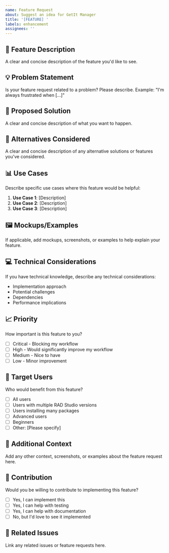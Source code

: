 ```yaml
---
name: Feature Request
about: Suggest an idea for GetIt Manager
title: '[FEATURE] '
labels: enhancement
assignees: ''
---
```


## 🚀 Feature Description
A clear and concise description of the feature you'd like to see.

## 💡 Problem Statement
Is your feature request related to a problem? Please describe.
Example: "I'm always frustrated when [...]"

## 🎯 Proposed Solution
A clear and concise description of what you want to happen.

## 🔄 Alternatives Considered
A clear and concise description of any alternative solutions or features you've considered.

## 📊 Use Cases
Describe specific use cases where this feature would be helpful:

1. **Use Case 1**: [Description]
2. **Use Case 2**: [Description]
3. **Use Case 3**: [Description]

## 🖼️ Mockups/Examples
If applicable, add mockups, screenshots, or examples to help explain your feature.

## 💻 Technical Considerations
If you have technical knowledge, describe any technical considerations:
- Implementation approach
- Potential challenges
- Dependencies
- Performance implications

## 📈 Priority
How important is this feature to you?
- [ ] Critical - Blocking my workflow
- [ ] High - Would significantly improve my workflow
- [ ] Medium - Nice to have
- [ ] Low - Minor improvement

## 🎯 Target Users
Who would benefit from this feature?
- [ ] All users
- [ ] Users with multiple RAD Studio versions
- [ ] Users installing many packages
- [ ] Advanced users
- [ ] Beginners
- [ ] Other: [Please specify]

## 📝 Additional Context
Add any other context, screenshots, or examples about the feature request here.

## 🤝 Contribution
Would you be willing to contribute to implementing this feature?
- [ ] Yes, I can implement this
- [ ] Yes, I can help with testing
- [ ] Yes, I can help with documentation
- [ ] No, but I'd love to see it implemented

## 📎 Related Issues
Link any related issues or feature requests here.

